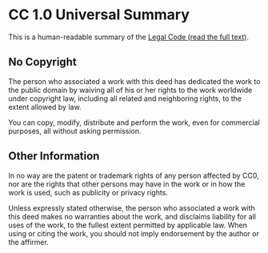 # **CC 1.0 Universal Summary**
This is a human-readable summary of the [Legal Code (read the full text)](https://creativecommons.org/publicdomain/zero/1.0/legalcode).<br>

## **No Copyright**
The person who associated a work with this deed has dedicated the work to the public domain by waiving all of his or her rights to the work worldwide under copyright law, including all related and neighboring rights, to the extent allowed by law.<br>

You can copy, modify, distribute and perform the work, even for commercial purposes, all without asking permission.<br>

## **Other Information**
In no way are the patent or trademark rights of any person affected by CC0, nor are the rights that other persons may have in the work or in how the work is used, such as publicity or privacy rights.<br>

Unless expressly stated otherwise, the person who associated a work with this deed makes no warranties about the work, and disclaims liability for all uses of the work, to the fullest extent permitted by applicable law. When using or citing the work, you should not imply endorsement by the author or the affirmer.